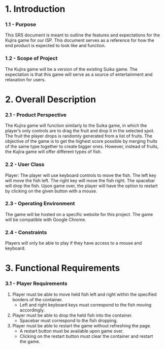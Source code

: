 # 1. Introduction

### 1.1 - Purpose
This SRS document is meant to outline the features and expectations for the Kujira game for our ISP. This document serves as a reference for how the end product is expected to look like and function.

### 1.2 - Scope of Project
The Kujira game will be a version of the existing Suika game. The expectation is that this game will serve as a source of entertainment and relaxation for users.

# 2. Overall Description

### 2.1 - Product Perspective
The Kujira game will function similarly to the Suika game, in which the player’s only controls are to drag the fruit and drop it in the selected spot. The fruit the player drops is randomly generated from a list of fruits. The objective of the game is to get the highest score possible by merging fruits of the same type together to create bigger ones. However, instead of fruits, the Kujira game will offer different types of fish.

### 2.2 - User Class
Player: The player will use keyboard controls to move the fish. The left key will move the fish left. The right key will move the fish right. The spacebar will drop the fish. Upon game over, the player will have the option to restart by clicking on the given button with a mouse.

### 2.3 - Operating Environment
The game will be hosted on a specific website for this project. The game will be compatible with Google Chrome.

### 2.4 - Constraints
Players will only be able to play if they have access to a mouse and keyboard.

# 3. Functional Requirements

### 3.1 - Player Requirements
1. Player must be able to move held fish left and right within the specified borders of the container.
    - Left and right keyboard keys must correspond to the fish moving accordingly.
2. Player must be able to drop the held fish into the container.
    - Spacebar must correspond to the fish dropping.
3. Player must be able to restart the game without refreshing the page.
    - A restart button must be available upon game over.
    - Clicking on the restart button must clear the container and restart the game.

